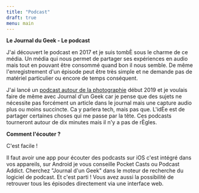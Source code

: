 ```yaml
---
title: "Podcast"
draft: true
menu: main
---
```

**Le Journal du Geek - Le podcast**

J'ai découvert le podcast en 2017 et je suis tombÈ sous le charme de ce média. Un média qui nous permet de partager ses expériences en audio mais tout en pouvant être consommé quand bon il nous semble. De même l'enregistrement d'un épisode peut être très simple et ne demande pas de matériel particulier ou encore de temps conséquent.

J'ai lancé un [podcast autour de la photographie](https://www.tribulationsphotographiques.com) début 2019 et je voulais faire de même avec Journal d'un Geek car je pense que des sujets ne nécessite pas forcément un article dans le journal mais une capture audio plus ou moins succincte. Ca y parlera tech, mais pas que. L'idÈe est de partager certaines choses qui me passe par la tête.
Ces podcasts tourneront autour de dix minutes mais il n'y a pas de rÈgles.

**Comment l'écouter ?**

C'est facile !

Il faut avoir une app pour écouter des podcasts sur iOS c'est intégré dans vos appareils, sur Android je vous conseille Pocket Casts ou Podcast Addict. Cherchez "Journal d'un Geek" dans le moteur de recherche du logiciel de podcast. Et c'est parti !
Vous avez aussi la possibilité de retrouver tous les épisodes directement via une interface web.